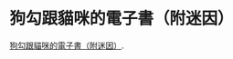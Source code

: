 狗勾跟貓咪的電子書（附迷因）
===
[狗勾跟貓咪的電子書（附迷因）]([https://pages.github.com/](https://medium.com/海大-ios-app-程式設計/狗勾跟貓咪的電子書-附迷因-3ea5f3fbf07d)https://medium.com/海大-ios-app-程式設計/狗勾跟貓咪的電子書-附迷因-3ea5f3fbf07d).
